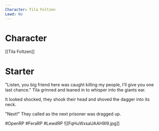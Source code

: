 ```yaml
---
Character: Tila Foltzen
Lewd: No
---
```

# Character
[[Tila Foltzen]]

# Starter
"Listen, you big friend here was caught killing my people, I'll give you one last chance." Tila grinned and leaned in to whisper into the giants ear.

It looked shocked, they shook their head and shoved the dagger into its neck.

"Next!" They called as the next prisoner was dragged up.

#OpenRP #FeraRP #LewdRP
![[FqHuWxsaUAAH9I9.jpg]]